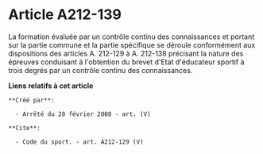 # Article A212-139

La formation évaluée par un contrôle continu des connaissances et portant sur la partie commune et la partie spécifique se
déroule conformément aux dispositions des articles A. 212-129 à A. 212-138 précisant la nature des épreuves conduisant à
l'obtention du brevet d'Etat d'éducateur sportif à trois degrés par un contrôle continu des connaissances.

**Liens relatifs à cet article**

	**Créé par**:

	  - Arrêté du 28 février 2008 - art. (V)

	**Cite**:

	  - Code du sport. - art. A212-129 (V)
